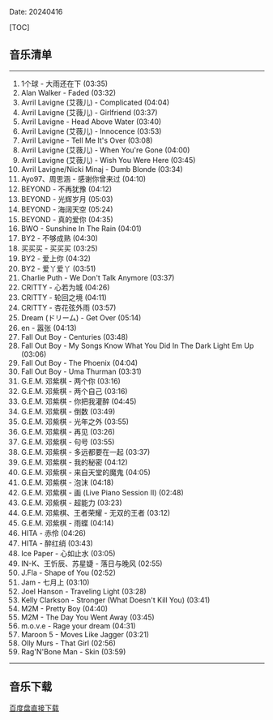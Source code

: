 Date: 20240416


[TOC]


## 音乐清单


------------------------------------------------------------------------

1.  1个球 - 大雨还在下 (03:35)
2.  Alan Walker - Faded (03:32)
3.  Avril Lavigne (艾薇儿) - Complicated (04:04)
4.  Avril Lavigne (艾薇儿) - Girlfriend (03:37)
5.  Avril Lavigne - Head Above Water (03:40)
6.  Avril Lavigne (艾薇儿) - Innocence (03:53)
7.  Avril Lavigne - Tell Me It\'s Over (03:08)
8.  Avril Lavigne (艾薇儿) - When You\'re Gone (04:00)
9.  Avril Lavigne (艾薇儿) - Wish You Were Here (03:45)
10. Avril Lavigne/Nicki Minaj - Dumb Blonde (03:34)
11. Ayo97、周思涵 - 感谢你曾来过 (04:10)
12. BEYOND - 不再犹豫 (04:12)
13. BEYOND - 光辉岁月 (05:03)
14. BEYOND - 海阔天空 (05:24)
15. BEYOND - 真的爱你 (04:35)
16. BWO - Sunshine In The Rain (04:01)
17. BY2 - 不够成熟 (04:30)
18. 买买买 - 买买买 (03:25)
19. BY2 - 爱上你 (04:32)
20. BY2 - 爱丫爱丫 (03:51)
21. Charlie Puth - We Don\'t Talk Anymore (03:37)
22. CRITTY - 心若为城 (04:26)
23. CRITTY - 轮回之境 (04:11)
24. CRITTY - 杏花弦外雨 (03:57)
25. Dream (ドリーム) - Get Over (05:14)
26. en - 嚣张 (04:13)
27. Fall Out Boy - Centuries (03:48)
28. Fall Out Boy - My Songs Know What You Did In The Dark Light Em Up
    (03:06)
29. Fall Out Boy - The Phoenix (04:04)
30. Fall Out Boy - Uma Thurman (03:31)
31. G.E.M. 邓紫棋 - 两个你 (03:16)
32. G.E.M. 邓紫棋 - 两个自己 (03:16)
33. G.E.M. 邓紫棋 - 你把我灌醉 (04:45)
34. G.E.M. 邓紫棋 - 倒数 (03:49)
35. G.E.M. 邓紫棋 - 光年之外 (03:55)
36. G.E.M. 邓紫棋 - 再见 (03:26)
37. G.E.M. 邓紫棋 - 句号 (03:55)
38. G.E.M. 邓紫棋 - 多远都要在一起 (03:37)
39. G.E.M. 邓紫棋 - 我的秘密 (04:12)
40. G.E.M. 邓紫棋 - 来自天堂的魔鬼 (04:05)
41. G.E.M. 邓紫棋 - 泡沫 (04:18)
42. G.E.M. 邓紫棋 - 画 (Live Piano Session Ⅱ) (02:48)
43. G.E.M. 邓紫棋 - 超能力 (03:23)
44. G.E.M. 邓紫棋、王者荣耀 - 无双的王者 (03:12)
45. G.E.M. 邓紫棋 - 雨蝶 (04:14)
46. HITA - 赤伶 (04:26)
47. HITA - 醉红绡 (03:43)
48. Ice Paper - 心如止水 (03:05)
49. IN-K、王忻辰、苏星婕 - 落日与晚风 (02:55)
50. J.Fla - Shape of You (02:52)
51. Jam - 七月上 (03:10)
52. Joel Hanson - Traveling Light (03:28)
53. Kelly Clarkson - Stronger (What Doesn\'t Kill You) (03:41)
54. M2M - Pretty Boy (04:40)
55. M2M - The Day You Went Away (03:45)
56. m.o.v.e - Rage your dream (04:31)
57. Maroon 5 - Moves Like Jagger (03:21)
58. Olly Murs - That Girl (02:56)
59. Rag\'N\'Bone Man - Skin (03:59)

------------------------------------------------------------------------


## 音乐下载

<a class="btn btn-primary" target="_blank"
    href="https://pan.baidu.com/s/1kAGVUrOKl0dv9WvSjutf-g?pwd=sn5j"><span
        class="glyphicon glyphicon-download-alt" aria-hidden="true"></span>
    百度盘直接下载
</a>

